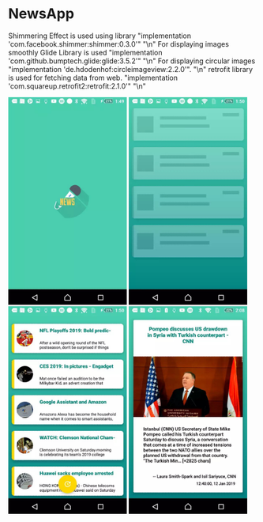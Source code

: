# NewsApp

Shimmering Effect is used using library               "implementation 'com.facebook.shimmer:shimmer:0.3.0'" "\n"
For displaying images smoothly Glide Library is used  "implementation 'com.github.bumptech.glide:glide:3.5.2'" "\n"
For displaying circular images                        "implementation 'de.hdodenhof:circleimageview:2.2.0'". "\n"
retrofit library is used for fetching data from web.  "implementation 'com.squareup.retrofit2:retrofit:2.1.0'" "\n"


<img src="https://github.com/raheez/NewsApp/blob/master/ScreenShots/SplashScreen.jpg" width="240" height="420">    <img src="https://github.com/raheez/NewsApp/blob/master/ScreenShots/ShimmeringEffect.jpg" width="240" height="420"><img src="https://github.com/raheez/NewsApp/blob/master/ScreenShots/ListScreen.jpg" width="240" height="420"> <img src="https://github.com/raheez/NewsApp/blob/master/ScreenShots/NewsDetais.jpg" width="240" height="420"> 
